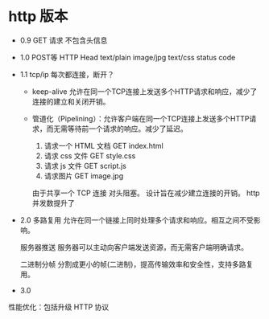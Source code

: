 # http 版本

- 0.9
  GET 请求 不包含头信息
- 1.0
  POST等
  HTTP Head
  text/plain image/jpg text/css
  status code
- 1.1
  tcp/ip 每次都连接，断开？
  - keep-alive 允许在同一个TCP连接上发送多个HTTP请求和响应，减少了连接的建立和关闭开销。
  - 管道化（Pipelining）：允许客户端在同一个TCP连接上发送多个HTTP请求，而无需等待前一个请求的响应。减少了延迟。
    1. 请求一个 HTML 文档 GET index.html
    2. 请求 css 文件 GET style.css
    3. 请求 js 文件 GET script.js
    4. 请求图片 GET image.jpg

    由于共享一个 TCP 连接 对头阻塞。
    设计旨在减少建立连接的开销。
  http 并发数提升了
- 2.0
  多路复用
  允许在同一个链接上同时处理多个请求和响应。相互之间不受影响。

  服务器推送
  服务器可以主动向客户端发送资源，而无需客户端明确请求。

  二进制分帧
  分割成更小的帧(二进制)，提高传输效率和安全性，支持多路复用。
- 3.0

性能优化：包括升级 HTTP 协议